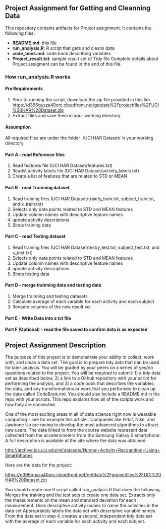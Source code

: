 ## Project Assignment for Getting and Cleanning Data

This repository contains artifacts for Project assignment. It contains the following files:
* **README.md**: this file
* **run_analysis.R**: R script that gets and cleans data
* **code_book.md**: code book describing variables
* **Project_result.txt**: sample result set of Tidy file
Complete details about Project assigment can be found in the end of this file.

### How run_analysis.R works

#### Pre Requirements
1. Prior to running the script, download the zip file provided in this link <https://d396qusza40orc.cloudfront.net/getdata%2Fprojectfiles%2FUCI%20HAR%20Dataset.zip>
2. Extract files and save them in your working directory 

#### Assumption
All required files are under the folder ./UCI HAR Dataset/ in your working directory

#### Part A - read Reference files
1. Read features file (UCI HAR Dataset/features.txt)
2. Reads\ activity labels file (UCI HAR Dataset/activity_labels.txt)
3. Create a list of features that are related to STD or MEAN

#### Part B - read Trainning dataset
1. Read training files (UCI HAR Dataset/train/y_train.txt, subject_train.txt, and x_train.txt)
2. Selects only data points related to STD and MEAN features
3. Update column names with descriptive feature names
4. update activity descriptions
5. Binds training data

#### Part C - read Testing dataset
1. Read training files (UCI HAR Dataset/test/y_test.txt, subject_test.txt, and x_test.txt)
2. Selects only data points related to STD and MEAN features
3. Update column names with descriptive feature names
4. update activity descriptions
5. Binds testing data

#### Part D - merge trainning data and testing data 
1. Merge trainning and testing datasets
2. Calculate  average of each variable for each activity and each subject
3. Rename columns of the new result set

#### Part E - Write Data into a txt file 

#### Part F (Optional) - read the file saved to confirm data is as expected




## Project Assignment Description
The purpose of this project is to demonstrate your ability to collect, work with, and clean a data set. The goal is to prepare tidy data that can be used for later analysis. You will be graded by your peers on a series of yes/no questions related to the project. You will be required to submit: 1) a tidy data set as described below, 2) a link to a Github repository with your script for performing the analysis, and 3) a code book that describes the variables, the data, and any transformations or work that you performed to clean up the data called CodeBook.md. You should also include a README.md in the repo with your scripts. This repo explains how all of the scripts work and how they are connected.  

One of the most exciting areas in all of data science right now is wearable computing - see for example this article . Companies like Fitbit, Nike, and Jawbone Up are racing to develop the most advanced algorithms to attract new users. The data linked to from the course website represent data collected from the accelerometers from the Samsung Galaxy S smartphone. A full description is available at the site where the data was obtained: 

<http://archive.ics.uci.edu/ml/datasets/Human+Activity+Recognition+Using+Smartphones> 

Here are the data for the project: 

<https://d396qusza40orc.cloudfront.net/getdata%2Fprojectfiles%2FUCI%20HAR%20Dataset.zip> 

 You should create one R script called run_analysis.R that does the following. 
Merges the training and the test sets to create one data set.
Extracts only the measurements on the mean and standard deviation for each measurement. 
Uses descriptive activity names to name the activities in the data set
Appropriately labels the data set with descriptive variable names. 
From the data set in step 4, creates a second, independent tidy data set with the average of each variable for each activity and each subject.







